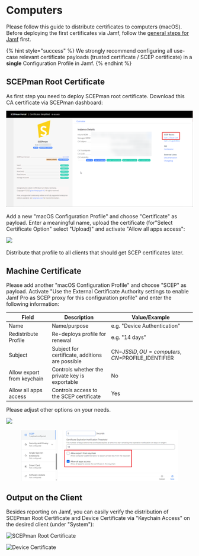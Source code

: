 # Computers

Please follow this guide to distribute certificates to computers (macOS). Before deploying the first certificates via Jamf, follow the [general steps for Jamf](general.md) first.

{% hint style="success" %}
We strongly recommend configuring all use-case relevant certificate payloads (trusted certificate / SCEP certificate) in a **single** Configuration Profile in Jamf.
{% endhint %}

## SCEPman Root Certificate

As first step you need to deploy SCEPman root certificate. Download this CA certificate via SCEPman dashboard:

![](<../../.gitbook/assets/image-2 (10).png>)

Add a new "macOS Configuration Profile" and choose "Certificate" as payload. Enter a meaningful name, upload the certificate (for"Select Certificate Option" select "Upload)" and activate "Allow all apps access":

![](<../../.gitbook/assets/image (29).png>)

Distribute that profile to all clients that should get SCEP certificates later.

## Machine Certificate

Please add another "macOS Configuration Profile" and choose "SCEP" as payload. Activate "Use the External Certificate Authority settings to enable Jamf Pro as SCEP proxy for this configuration profile" and enter the following information:

| Field                      | Description                                     | Value/Example                                  |
| -------------------------- | ----------------------------------------------- | ---------------------------------------------- |
| Name                       | Name/purpose                                    | e.g. "Device Authentication"                   |
| Redistribute Profile       | Re-deploys profile for renewal                  | e.g. "14 days"                                 |
| Subject                    | Subject for certificate, additions are possible | CN=$JSSID,OU=computers,CN=$PROFILE\_IDENTIFIER |
| Allow export from keychain | Controls whether the private key is exportable  | No                                             |
| Allow all apps access      | Controls access to the SCEP certificate         | Yes                                            |

Please adjust other options on your needs.

![](<../../.gitbook/assets/image (21) (1).png>)

<figure><img src="../../.gitbook/assets/image (6) (1).png" alt=""><figcaption></figcaption></figure>

## Output on the Client

Besides reporting on Jamf, you can easily verify the distribution of SCEPman Root Certificate and Device Certificate via "Keychain Access" on the desired client (under "System"):

![SCEPman Root Certificate](<../../.gitbook/assets/image (31).png>)

![Device Certificate](<../../.gitbook/assets/image (32).png>)
